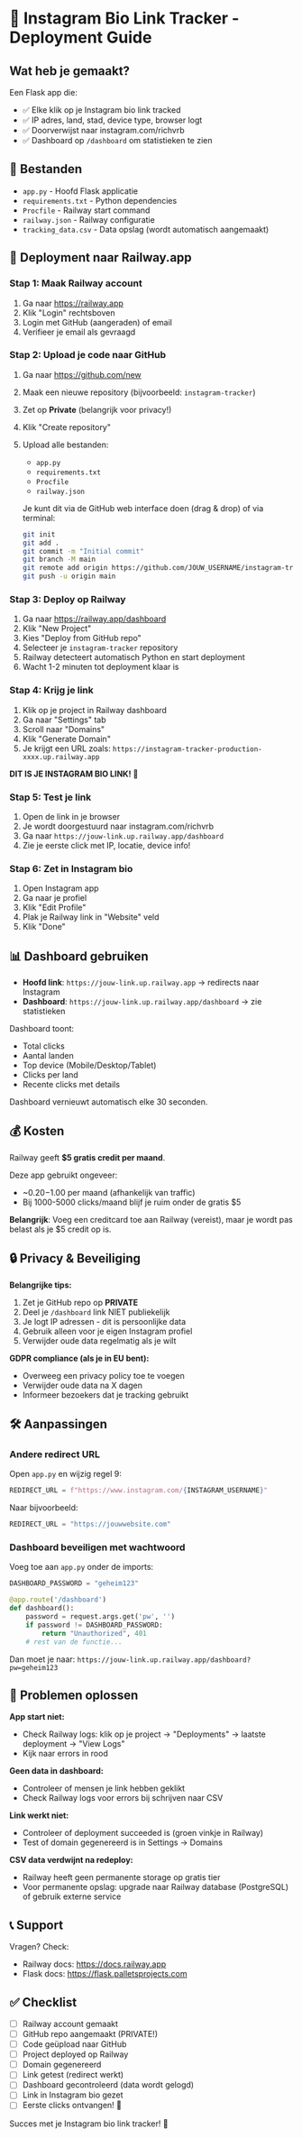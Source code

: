 # 🚀 Instagram Bio Link Tracker - Deployment Guide

## Wat heb je gemaakt?

Een Flask app die:
- ✅ Elke klik op je Instagram bio link tracked
- ✅ IP adres, land, stad, device type, browser logt
- ✅ Doorverwijst naar instagram.com/richvrb
- ✅ Dashboard op `/dashboard` om statistieken te zien

## 📁 Bestanden

- `app.py` - Hoofd Flask applicatie
- `requirements.txt` - Python dependencies
- `Procfile` - Railway start command
- `railway.json` - Railway configuratie
- `tracking_data.csv` - Data opslag (wordt automatisch aangemaakt)

## 🚂 Deployment naar Railway.app

### Stap 1: Maak Railway account
1. Ga naar https://railway.app
2. Klik "Login" rechtsboven
3. Login met GitHub (aangeraden) of email
4. Verifieer je email als gevraagd

### Stap 2: Upload je code naar GitHub
1. Ga naar https://github.com/new
2. Maak een nieuwe repository (bijvoorbeeld: `instagram-tracker`)
3. Zet op **Private** (belangrijk voor privacy!)
4. Klik "Create repository"

5. Upload alle bestanden:
   - `app.py`
   - `requirements.txt`
   - `Procfile`
   - `railway.json`

   Je kunt dit via de GitHub web interface doen (drag & drop) of via terminal:
   ```bash
   git init
   git add .
   git commit -m "Initial commit"
   git branch -M main
   git remote add origin https://github.com/JOUW_USERNAME/instagram-tracker.git
   git push -u origin main
   ```

### Stap 3: Deploy op Railway
1. Ga naar https://railway.app/dashboard
2. Klik "New Project"
3. Kies "Deploy from GitHub repo"
4. Selecteer je `instagram-tracker` repository
5. Railway detecteert automatisch Python en start deployment
6. Wacht 1-2 minuten tot deployment klaar is

### Stap 4: Krijg je link
1. Klik op je project in Railway dashboard
2. Ga naar "Settings" tab
3. Scroll naar "Domains"
4. Klik "Generate Domain"
5. Je krijgt een URL zoals: `https://instagram-tracker-production-xxxx.up.railway.app`

**DIT IS JE INSTAGRAM BIO LINK! 🎉**

### Stap 5: Test je link
1. Open de link in je browser
2. Je wordt doorgestuurd naar instagram.com/richvrb
3. Ga naar `https://jouw-link.up.railway.app/dashboard`
4. Zie je eerste click met IP, locatie, device info!

### Stap 6: Zet in Instagram bio
1. Open Instagram app
2. Ga naar je profiel
3. Klik "Edit Profile"
4. Plak je Railway link in "Website" veld
5. Klik "Done"

## 📊 Dashboard gebruiken

- **Hoofd link**: `https://jouw-link.up.railway.app` → redirects naar Instagram
- **Dashboard**: `https://jouw-link.up.railway.app/dashboard` → zie statistieken

Dashboard toont:
- Total clicks
- Aantal landen
- Top device (Mobile/Desktop/Tablet)
- Clicks per land
- Recente clicks met details

Dashboard vernieuwt automatisch elke 30 seconden.

## 💰 Kosten

Railway geeft **$5 gratis credit per maand**.

Deze app gebruikt ongeveer:
- ~$0.20-$1.00 per maand (afhankelijk van traffic)
- Bij 1000-5000 clicks/maand blijf je ruim onder de gratis $5

**Belangrijk**: Voeg een creditcard toe aan Railway (vereist), maar je wordt pas belast als je $5 credit op is.

## 🔒 Privacy & Beveiliging

**Belangrijke tips:**
1. Zet je GitHub repo op **PRIVATE**
2. Deel je `/dashboard` link NIET publiekelijk
3. Je logt IP adressen - dit is persoonlijke data
4. Gebruik alleen voor je eigen Instagram profiel
5. Verwijder oude data regelmatig als je wilt

**GDPR compliance (als je in EU bent):**
- Overweeg een privacy policy toe te voegen
- Verwijder oude data na X dagen
- Informeer bezoekers dat je tracking gebruikt

## 🛠️ Aanpassingen

### Andere redirect URL
Open `app.py` en wijzig regel 9:
```python
REDIRECT_URL = f"https://www.instagram.com/{INSTAGRAM_USERNAME}"
```
Naar bijvoorbeeld:
```python
REDIRECT_URL = "https://jouwwebsite.com"
```

### Dashboard beveiligen met wachtwoord
Voeg toe aan `app.py` onder de imports:
```python
DASHBOARD_PASSWORD = "geheim123"

@app.route('/dashboard')
def dashboard():
    password = request.args.get('pw', '')
    if password != DASHBOARD_PASSWORD:
        return "Unauthorized", 401
    # rest van de functie...
```

Dan moet je naar: `https://jouw-link.up.railway.app/dashboard?pw=geheim123`

## 🐛 Problemen oplossen

**App start niet:**
- Check Railway logs: klik op je project → "Deployments" → laatste deployment → "View Logs"
- Kijk naar errors in rood

**Geen data in dashboard:**
- Controleer of mensen je link hebben geklikt
- Check Railway logs voor errors bij schrijven naar CSV

**Link werkt niet:**
- Controleer of deployment succeeded is (groen vinkje in Railway)
- Test of domain gegenereerd is in Settings → Domains

**CSV data verdwijnt na redeploy:**
- Railway heeft geen permanente storage op gratis tier
- Voor permanente opslag: upgrade naar Railway database (PostgreSQL) of gebruik externe service

## 📞 Support

Vragen? Check:
- Railway docs: https://docs.railway.app
- Flask docs: https://flask.palletsprojects.com

## ✅ Checklist

- [ ] Railway account gemaakt
- [ ] GitHub repo aangemaakt (PRIVATE!)
- [ ] Code geüpload naar GitHub
- [ ] Project deployed op Railway
- [ ] Domain gegenereerd
- [ ] Link getest (redirect werkt)
- [ ] Dashboard gecontroleerd (data wordt gelogd)
- [ ] Link in Instagram bio gezet
- [ ] Eerste clicks ontvangen! 🎉

Succes met je Instagram bio link tracker! 🚀
